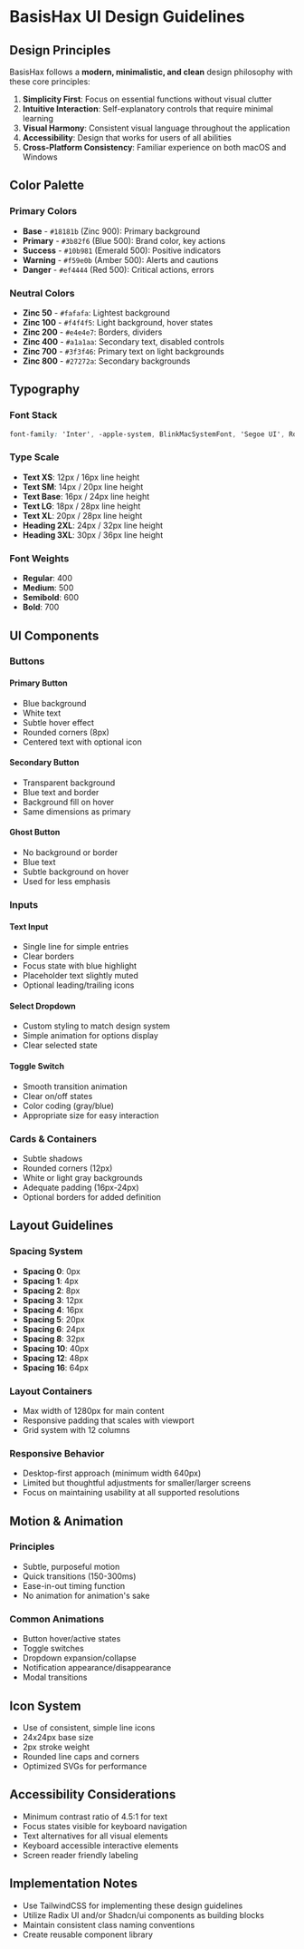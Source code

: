 # BasisHax UI Design Guidelines

## Design Principles

BasisHax follows a **modern, minimalistic, and clean** design philosophy with these core principles:

1. **Simplicity First**: Focus on essential functions without visual clutter
2. **Intuitive Interaction**: Self-explanatory controls that require minimal learning
3. **Visual Harmony**: Consistent visual language throughout the application
4. **Accessibility**: Design that works for users of all abilities
5. **Cross-Platform Consistency**: Familiar experience on both macOS and Windows

## Color Palette

### Primary Colors
- **Base** - `#18181b` (Zinc 900): Primary background
- **Primary** - `#3b82f6` (Blue 500): Brand color, key actions
- **Success** - `#10b981` (Emerald 500): Positive indicators
- **Warning** - `#f59e0b` (Amber 500): Alerts and cautions
- **Danger** - `#ef4444` (Red 500): Critical actions, errors

### Neutral Colors
- **Zinc 50** - `#fafafa`: Lightest background
- **Zinc 100** - `#f4f4f5`: Light background, hover states
- **Zinc 200** - `#e4e4e7`: Borders, dividers
- **Zinc 400** - `#a1a1aa`: Secondary text, disabled controls
- **Zinc 700** - `#3f3f46`: Primary text on light backgrounds
- **Zinc 800** - `#27272a`: Secondary backgrounds

## Typography

### Font Stack
```css
font-family: 'Inter', -apple-system, BlinkMacSystemFont, 'Segoe UI', Roboto, Oxygen, Ubuntu, Cantarell, 'Open Sans', 'Helvetica Neue', sans-serif;
```

### Type Scale
- **Text XS**: 12px / 16px line height
- **Text SM**: 14px / 20px line height
- **Text Base**: 16px / 24px line height
- **Text LG**: 18px / 28px line height
- **Text XL**: 20px / 28px line height
- **Heading 2XL**: 24px / 32px line height
- **Heading 3XL**: 30px / 36px line height

### Font Weights
- **Regular**: 400
- **Medium**: 500
- **Semibold**: 600
- **Bold**: 700

## UI Components

### Buttons

#### Primary Button
- Blue background
- White text
- Subtle hover effect
- Rounded corners (8px)
- Centered text with optional icon

#### Secondary Button
- Transparent background
- Blue text and border
- Background fill on hover
- Same dimensions as primary

#### Ghost Button
- No background or border
- Blue text
- Subtle background on hover
- Used for less emphasis

### Inputs

#### Text Input
- Single line for simple entries
- Clear borders
- Focus state with blue highlight
- Placeholder text slightly muted
- Optional leading/trailing icons

#### Select Dropdown
- Custom styling to match design system
- Simple animation for options display
- Clear selected state

#### Toggle Switch
- Smooth transition animation
- Clear on/off states
- Color coding (gray/blue)
- Appropriate size for easy interaction

### Cards & Containers
- Subtle shadows
- Rounded corners (12px)
- White or light gray backgrounds
- Adequate padding (16px-24px)
- Optional borders for added definition

## Layout Guidelines

### Spacing System
- **Spacing 0**: 0px
- **Spacing 1**: 4px
- **Spacing 2**: 8px
- **Spacing 3**: 12px
- **Spacing 4**: 16px
- **Spacing 5**: 20px
- **Spacing 6**: 24px
- **Spacing 8**: 32px
- **Spacing 10**: 40px
- **Spacing 12**: 48px
- **Spacing 16**: 64px

### Layout Containers
- Max width of 1280px for main content
- Responsive padding that scales with viewport
- Grid system with 12 columns

### Responsive Behavior
- Desktop-first approach (minimum width 640px)
- Limited but thoughtful adjustments for smaller/larger screens
- Focus on maintaining usability at all supported resolutions

## Motion & Animation

### Principles
- Subtle, purposeful motion
- Quick transitions (150-300ms)
- Ease-in-out timing function
- No animation for animation's sake

### Common Animations
- Button hover/active states
- Toggle switches
- Dropdown expansion/collapse
- Notification appearance/disappearance
- Modal transitions

## Icon System

- Use of consistent, simple line icons
- 24x24px base size
- 2px stroke weight
- Rounded line caps and corners
- Optimized SVGs for performance

## Accessibility Considerations

- Minimum contrast ratio of 4.5:1 for text
- Focus states visible for keyboard navigation
- Text alternatives for all visual elements
- Keyboard accessible interactive elements
- Screen reader friendly labeling

## Implementation Notes

- Use TailwindCSS for implementing these design guidelines
- Utilize Radix UI and/or Shadcn/ui components as building blocks
- Maintain consistent class naming conventions
- Create reusable component library 